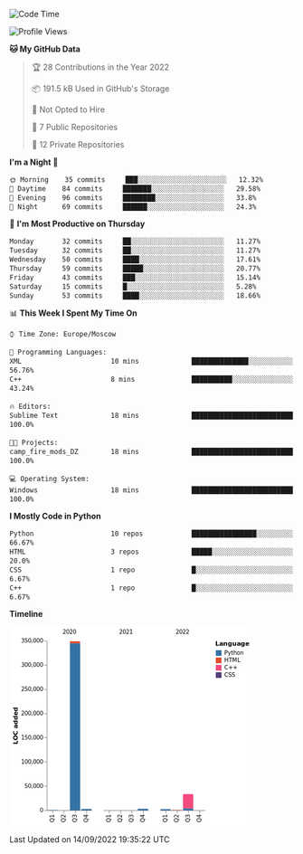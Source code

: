 <!--START_SECTION:waka-->
![Code Time](http://img.shields.io/badge/Code%20Time-3%20hrs%2012%20mins-blue)

![Profile Views](http://img.shields.io/badge/Profile%20Views-127-blue)

**🐱 My GitHub Data** 

> 🏆 28 Contributions in the Year 2022
 > 
> 📦 191.5 kB Used in GitHub's Storage 
 > 
> 🚫 Not Opted to Hire
 > 
> 📜 7 Public Repositories 
 > 
> 🔑 12 Private Repositories  
 > 
**I'm a Night 🦉** 

```text
🌞 Morning    35 commits     ███░░░░░░░░░░░░░░░░░░░░░░   12.32% 
🌆 Daytime    84 commits     ███████░░░░░░░░░░░░░░░░░░   29.58% 
🌃 Evening    96 commits     ████████░░░░░░░░░░░░░░░░░   33.8% 
🌙 Night      69 commits     ██████░░░░░░░░░░░░░░░░░░░   24.3%

```
📅 **I'm Most Productive on Thursday** 

```text
Monday       32 commits     ██░░░░░░░░░░░░░░░░░░░░░░░   11.27% 
Tuesday      32 commits     ██░░░░░░░░░░░░░░░░░░░░░░░   11.27% 
Wednesday    50 commits     ████░░░░░░░░░░░░░░░░░░░░░   17.61% 
Thursday     59 commits     █████░░░░░░░░░░░░░░░░░░░░   20.77% 
Friday       43 commits     ███░░░░░░░░░░░░░░░░░░░░░░   15.14% 
Saturday     15 commits     █░░░░░░░░░░░░░░░░░░░░░░░░   5.28% 
Sunday       53 commits     ████░░░░░░░░░░░░░░░░░░░░░   18.66%

```


📊 **This Week I Spent My Time On** 

```text
⌚︎ Time Zone: Europe/Moscow

💬 Programming Languages: 
XML                      10 mins             ██████████████░░░░░░░░░░░   56.76% 
C++                      8 mins              ██████████░░░░░░░░░░░░░░░   43.24%

🔥 Editors: 
Sublime Text             18 mins             █████████████████████████   100.0%

🐱‍💻 Projects: 
camp_fire_mods_DZ        18 mins             █████████████████████████   100.0%

💻 Operating System: 
Windows                  18 mins             █████████████████████████   100.0%

```

**I Mostly Code in Python** 

```text
Python                   10 repos            ████████████████░░░░░░░░░   66.67% 
HTML                     3 repos             █████░░░░░░░░░░░░░░░░░░░░   20.0% 
CSS                      1 repo              █░░░░░░░░░░░░░░░░░░░░░░░░   6.67% 
C++                      1 repo              █░░░░░░░░░░░░░░░░░░░░░░░░   6.67%

```


**Timeline**

![Chart not found](https://raw.githubusercontent.com/Delitel-WEB/Delitel-WEB/main/charts/bar_graph.png) 


 Last Updated on 14/09/2022 19:35:22 UTC
<!--END_SECTION:waka-->
